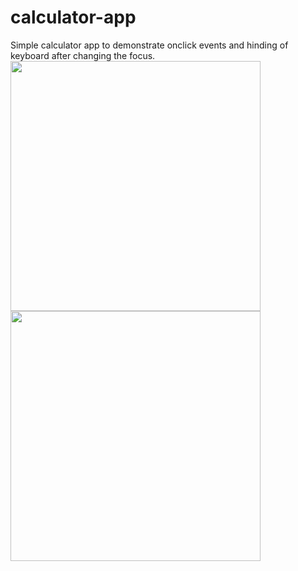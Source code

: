# calculator-app
Simple calculator app to demonstrate onclick events and hinding of keyboard after changing the focus.
<img src="https://user-images.githubusercontent.com/12962409/40586362-c424b370-61de-11e8-97be-b097b8bc07d8.jpeg" width=400px>
<img src="https://user-images.githubusercontent.com/12962409/40586363-c4fc03d4-61de-11e8-9528-07f8f6d25e67.jpeg" width=400px>

